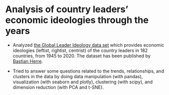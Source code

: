 # Analysis of country leaders’ economic ideologies through the years

* Analyzed [the Global Leader Ideology data set](https://github.com/bastianherre/global-leader-ideologies) which provides economic ideologies (leftist, rightist, centrist) of the country leaders in 182 countries, from 1945 to 2020. The dataset has been published by [Bastian Herre](https://www.bastianherre.com/).

* Tried to answer some questions related to the trends, relationships, and clusters in the data by doing data manipulation (with pandas), visualization (with seaborn and plotly), clustering (with scipy), and dimension reduction (with PCA and t-SNE). 
